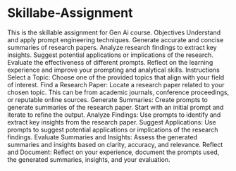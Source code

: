 # Skillabe-Assignment
This is the skillable assignment for Gen Ai course. 
Objectives
Understand and apply prompt engineering techniques.
Generate accurate and concise summaries of research papers.
Analyze research findings to extract key insights.
Suggest potential applications or implications of the research.
Evaluate the effectiveness of different prompts.
Reflect on the learning experience and improve your prompting and analytical skills.
Instructions
Select a Topic: Choose one of the provided topics that align with your field of interest.
Find a Research Paper: Locate a research paper related to your chosen topic. This can be from academic journals, conference proceedings, or reputable online sources.
Generate Summaries: Create prompts to generate summaries of the research paper. Start with an initial prompt and iterate to refine the output.
Analyze Findings: Use prompts to identify and extract key insights from the research paper.
Suggest Applications: Use prompts to suggest potential applications or implications of the research findings.
Evaluate Summaries and Insights: Assess the generated summaries and insights based on clarity, accuracy, and relevance.
Reflect and Document: Reflect on your experience, document the prompts used, the generated summaries, insights, and your evaluation.
